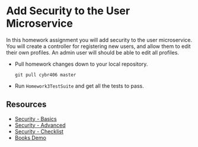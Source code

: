 # Add Security to the User Microservice

In this homework assignment you will add security to the user microservice. You
will create a controller for registering new users, and allow them to edit their
own profiles. An admin user will should be able to edit all profiles.

* Pull homework changes down to your local repository.
  ```
  git pull cybr406 master
  ```
* Run `Homework3TestSuite` and get all the tests to pass.

## Resources

* [Security - Basics][]
* [Security - Advanced][]
* [Security - Checklist][]
* [Books Demo][]

[Security - Basics]: ../notes/security-basics.md
[Security - Advanced]: ../notes/security-advanced.md
[Security - Checklist]: ../notes/security-checklist.md
[Books Demo]: https://github.com/ryl/cybr406-books
